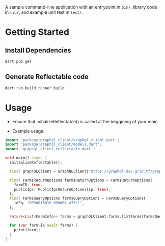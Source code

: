 A sample command-line application with an entrypoint in `bin/`, library code
in `lib/`, and example unit test in `test/`.

# Getting Started

## Install Dependencies 
``` bash
dart pub get
```
## Generate Reflectable code 
```bash
dart run build_runner build
```

# Usage 
 - Ensure that initializeReflectable() is called at the beggining of your main
 
 - Example usage:

```dart
import 'package:graphql_client/graphql_client.dart';
import 'package:graphql_client/models.dart';
import 'graphql_client.reflectable.dart';

void main() async {
  initializeReflectable();

  final graphQLClient = GraphQLClient('https://graphql.dev.grid.tf/graphql');

  final FarmsReturnOptions farmsReturnOptions = FarmsReturnOptions(
    farmID: true,
    publicIps: PublicIpsReturnOptions(ip: true),
  );
  final FarmsQueryOptions farmsQueryOptions = FarmsQueryOptions(
    idEq: "0000013810-000001-a75c1",
  );

  Future<List<FarmInfo>> farms = graphQLClient.farms.listFarms(farmsQueryOptions, farmsReturnOptions);

  for (var farm in await farms) {
    print(farm);
  } 
}
```





